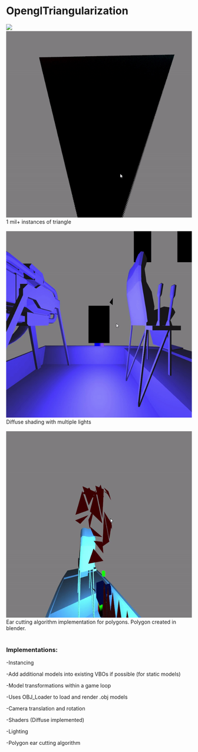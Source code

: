 # OpenglTriangularization
<img src="/gifs/camera.gif?raw=true">
<img src="/gifs/instancing.gif?raw=true">
	1 mil+ instances of triangle<br /><br />

<img src="/gifs/lights.gif?raw=true">
	Diffuse shading with multiple lights<br /><br />
<img src="/gifs/earsplitting.gif?raw=true">
	Ear cutting algorithm implementation for polygons. Polygon created in blender.<br /><br />

### Implementations:

-Instancing

-Add additional models into existing VBOs if possible (for static models)

-Model transformations within a game loop

-Uses OBJ_Loader to load and render .obj models

-Camera translation and rotation

-Shaders (Diffuse implemented)

-Lighting

-Polygon ear cutting algorithm
